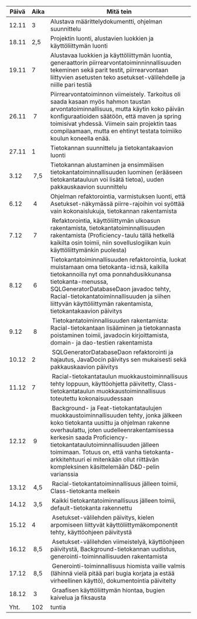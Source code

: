 Päivä | Aika | Mitä tein
----- | ---- | ---------
12.11 | 3    | Alustava määrittelydokumentti, ohjelman suunnittelu
18.11 | 2,5  | Projektin luonti, alustavien luokkien ja käyttöliittymän luonti
19.11 | 7    | Alustavaa luokkien ja käyttöliittymän luontia, generaattorin piirrearvontatoiminninnallisuuden tekeminen sekä parit testit, piirrearvontaan liittyvien asetusten teko asetukset-välilehdelle ja niille pari testiä
26.11 | 7    |Piirrearvontatoiminnon viimeistely. Tarkoitus oli saada kasaan myös hahmon taustan arvontatoiminnallisuus, mutta käytin koko päivän konfiguraatioiden säätöön, että maven ja spring toimisivat yhdessä. Viimein sain projektin taas compilaamaan, mutta en ehtinyt testata toimiiko koulun koneella enää.
27.11 | 1    | Tietokannan suunnittelu ja tietokantakaavion luonti
3.12  | 7,5    | Tietokannan alustaminen ja ensimmäisen tietokantatoiminnallisuuden luominen (erääseen tietokantatauluun voi lisätä tietoa), uuden pakkauskaavion suunnittelu
6.12  | 4    | Ohjelman refaktorointia, varmistuksen luonti, että Asetukset-näkymässä piirre-rajoihin voi syöttää vain kokonaislukuja, tietokannan rakentamista
7.12  | 7    | Refaktorointia, käyttöliittymän ulkoasun rakentamista, tietokantatoiminnallisuuden rakentamista (Proficiency-taulu tällä hetkellä kaikilta osin toimii, niin sovelluslogiikan kuin käyttöliittymänkin puolesta)
8.12  | 6    | Tietokantatoiminnallisuuden refaktorointia, luokat muistamaan oma tietokanta-id:nsä, kaikilla tietokannoilla nyt oma ponnahdusikkunansa tietokanta-menussa, SQLGeneratorDatabaseDaon javadoc tehty, Racial-tietokantatoiminnallisuuden ja siihen liittyvän käyttöliittymän rakentamista, tietokantakaavion päivitys
9.12  | 8    | Tietokantatoiminnallisuuden rakentamista: Racial-tietokantaan lisääminen ja tietokannasta poistaminen toimii, javadocin kirjoittamista, domain- ja dao-testien rakentamista
10.12 | 2    | SQLGeneratorDatabaseDaon refaktorointi ja hajautus, JavaDocin päivitys sen mukaisesti sekä pakkauskaavion päivitys
11.12 | 7    | Racial-tietokantataulun muokkaustoiminnallisuus tehty loppuun, käyttöohjetta päivitetty, Class-tietokantataulun muokkaustoiminnallisuus toteutettu kokonaisuudessaan
12.12 | 9    | Background- ja Feat-tietokantataulujen muokkaustoiminnallisuuden tehty, jonka jälkeen koko tietokanta uusittu ja ohjelman rakenne overhaulattu, joten uudelleenrakentamisessa kerkesin saada Proficiency-tietokantataulutoiminnallisuuden jälleen toimimaan. Totuus on, että vanha tietokanta-arkkitehtuuri ei mitenkään ollut riittävän kompleksinen käsittelemään D&D-pelin varianssia
13.12 | 4,5  | Racial-tietokantatoiminnallisuus jälleen toimii, Class-tietokanta melkein
14.12 | 3,5  | Kaikki tietokantatoiminnallisuus jälleen toimii, default-tietokanta rakennettu
15.12 | 4    | Asetukset-välilehden päivitys, kielen arpomiseen liittyvät käyttöliittymäkomponentit tehty, käyttöohjeen päivitystä
16.12 | 8,5  | Asetukset-välilehden viimeistelyä, käyttöohjeen päivitystä, Background-tietokannan uudistus, generointi-toiminnallisuuden rakentamista
17.12 | 8,5  | Generointi-toiminnallisuus hiomista vaille valmis (lähinnä vielä pitää pari bugia korjata ja estää virheellinen käyttö), dokumentointia päivitelty
18.12 | 3    | Graafisen käyttöliittymän hiontaa, bugien kaivelua ja fiksausta
Yht.  | 102  |  tuntia
